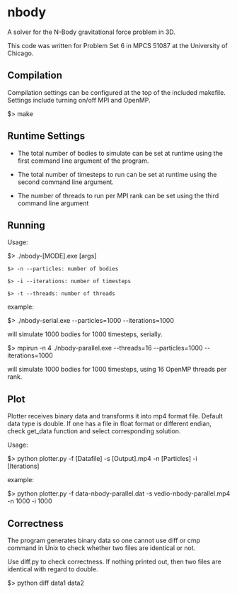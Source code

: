 # nbody
A solver for the N-Body gravitational force problem in 3D.

This code was written for Problem Set 6 in
MPCS 51087 at the University of Chicago.

## Compilation
Compilation settings can be configured at the top of the included makefile.
Settings include turning on/off MPI and OpenMP.

$> make

## Runtime Settings

- The total number of bodies to simulate can be set at runtime using the first
command line argument of the program.

- The total number of timesteps to run can be set at runtime using the second
command line argument.

- The number of threads to run per MPI rank can be set using the third
command line argument

## Running
Usage:

$> ./nbody-[MODE].exe [args]

	$> -n --particles: number of bodies

	$> -i --iterations: number of timesteps

	$> -t --threads: number of threads

example:

$> ./nbody-serial.exe --particles=1000 --iterations=1000

will simulate 1000 bodies for 1000 timesteps, serially.

$> mpirun -n 4 ./nbody-parallel.exe --threads=16 --particles=1000 --iterations=1000

will simulate 1000 bodies for 1000 timesteps, using 16 OpenMP threads per rank.

## Plot
Plotter receives binary data and transforms it into mp4 format file. Default data type is double. If one has a file in float format or different endian, check get_data function and select corresponding solution.

Usage:

$> python plotter.py -f [Datafile] -s [Output].mp4 -n [Particles] -i [Iterations]

example:

$> python plotter.py -f data-nbody-parallel.dat -s vedio-nbody-parallel.mp4 -n 1000 -i 1000

## Correctness
The program generates binary data so one cannot use diff or cmp command in Unix to check whether two files are identical or not.

Use diff.py to check correctness. If nothing printed out, then two files are identical with regard to double.

$> python diff data1 data2
